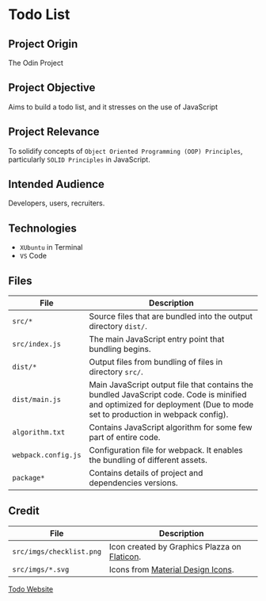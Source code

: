 # Todo List

## Project Origin
The Odin Project

## Project Objective
Aims to build a todo list, and it stresses on the use of JavaScript

## Project Relevance
To solidify concepts of `Object Oriented Programming (OOP) Principles`, particularly `SOLID Principles` in JavaScript. 

## Intended Audience
Developers, users, recruiters.

## Technologies
* `XUbuntu` in Terminal
* `VS` Code

## Files
| File | Description |
| - | - |
|`src/*`| Source files that are bundled into the output directory `dist/`.|
|`src/index.js`| The main JavaScript entry point that bundling begins.|
|`dist/*`| Output files from bundling of files in directory `src/`.|
|`dist/main.js`| Main JavaScript output file that contains the bundled JavaScript code. Code is minified and optimized for deployment (Due to mode set to production in webpack config). |
|`algorithm.txt`| Contains JavaScript algorithm for some few part of entire code.|
|`webpack.config.js`| Configuration file for webpack. It enables the bundling of different assets.|
|`package*`| Contains details of project and dependencies versions.|

## Credit
| File | Description |
| - | - |
|`src/imgs/checklist.png`| Icon created by Graphics Plazza on [Flaticon](https://www.flaticon.com/free-icons/).|
|`src/imgs/*.svg`| Icons from [Material Design Icons](https://pictogrammers.com/library/mdi/).|

[Todo Website](https://asdacosta.github.io/todo-list/)





